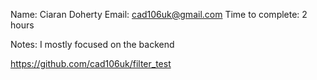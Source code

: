 Name:  Ciaran Doherty
Email: cad106uk@gmail.com
Time to complete: 2 hours

Notes:
I mostly focused on the backend

https://github.com/cad106uk/filter_test
